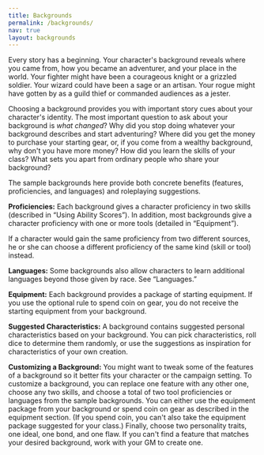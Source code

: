 ```yaml
---
title: Backgrounds
permalink: /backgrounds/
nav: true
layout: backgrounds
---
```


Every story has a beginning. Your character's background reveals where you came from, how you became an adventurer, and your place in the world. Your fighter might have been a courageous knight or a grizzled soldier. Your wizard could have been a sage or an artisan. Your rogue might have gotten by as a guild thief or commanded audiences as a jester.

Choosing a background provides you with important story cues about your character's identity. The most important question to ask about your background is *what changed*? Why did you stop doing whatever your background describes and start adventuring? Where did you get the money to purchase your starting gear, or, if you come from a wealthy background, why don't you have more money? How did you learn the skills of your class? What sets you apart from ordinary people who share your background?

The sample backgrounds here provide both concrete benefits (features, proficiencies, and languages) and roleplaying suggestions.

**Proficiencies:** Each background gives a character proficiency in two skills (described in “Using Ability Scores”). In addition, most backgrounds give a character proficiency with one or more tools (detailed in “Equipment”).

If a character would gain the same proficiency from two different sources, he or she can choose a different proficiency of the same kind (skill or tool) instead.

**Languages:** Some backgrounds also allow characters to learn additional languages beyond those given by race. See “Languages.”

**Equipment:** Each background provides a package of starting equipment. If you use the optional rule to spend coin on gear, you do not receive the starting equipment from your background.

**Suggested Characteristics:** A background contains suggested personal characteristics based on your background. You can pick characteristics, roll dice to determine them randomly, or use the suggestions as inspiration for characteristics of your own creation.

**Customizing a Background:** You might want to tweak some of the features of a background so it better fits your character or the campaign setting. To customize a background, you can replace one feature with any other one, choose any two skills, and choose a total of two tool proficiencies or languages from the sample backgrounds. You can either use the equipment package from your background or spend coin on gear as described in the equipment section. (If you spend coin, you can't also take the equipment package suggested for your class.) Finally, choose two personality traits, one ideal, one bond, and one flaw. If you can't find a feature that matches your desired background, work with your GM to create one.
